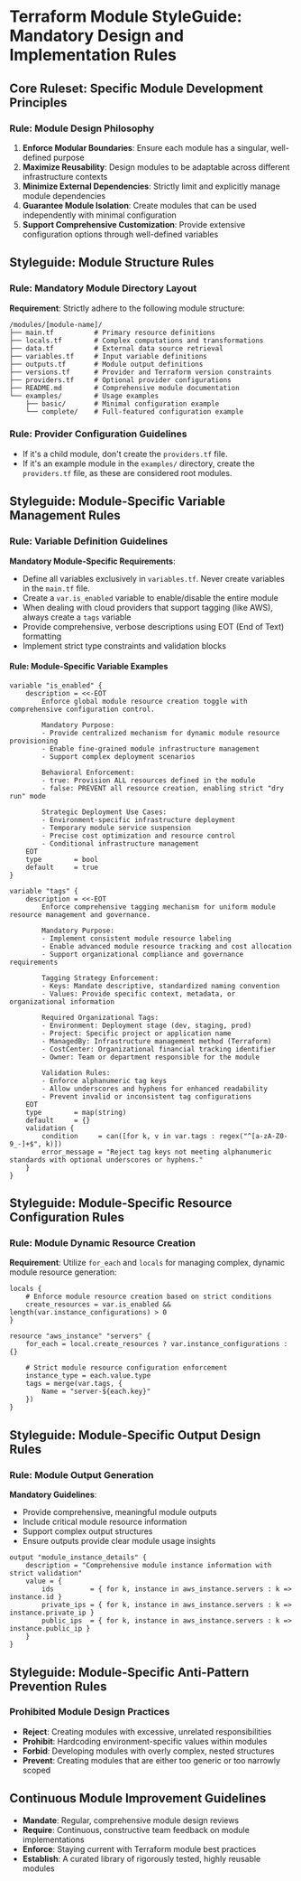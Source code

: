 # Terraform Module StyleGuide: Mandatory Design and Implementation Rules

## Core Ruleset: Specific Module Development Principles

### Rule: Module Design Philosophy
1. **Enforce Modular Boundaries**: Ensure each module has a singular, well-defined purpose
2. **Maximize Reusability**: Design modules to be adaptable across different infrastructure contexts
3. **Minimize External Dependencies**: Strictly limit and explicitly manage module dependencies
4. **Guarantee Module Isolation**: Create modules that can be used independently with minimal configuration
5. **Support Comprehensive Customization**: Provide extensive configuration options through well-defined variables

## Styleguide: Module Structure Rules

### Rule: Mandatory Module Directory Layout

**Requirement**: Strictly adhere to the following module structure:

```text
/modules/[module-name]/
├── main.tf          # Primary resource definitions
├── locals.tf        # Complex computations and transformations
├── data.tf          # External data source retrieval
├── variables.tf     # Input variable definitions
├── outputs.tf       # Module output definitions
├── versions.tf      # Provider and Terraform version constraints
├── providers.tf     # Optional provider configurations
├── README.md        # Comprehensive module documentation
└── examples/        # Usage examples
    ├── basic/       # Minimal configuration example
    └── complete/    # Full-featured configuration example
```

### Rule: Provider Configuration Guidelines
- If it's a child module, don't create the `providers.tf` file. 
- If it's an example module in the `examples/` directory, create the `providers.tf` file, as these are considered root modules.

## Styleguide: Module-Specific Variable Management Rules

### Rule: Variable Definition Guidelines

**Mandatory Module-Specific Requirements**:
- Define all variables exclusively in `variables.tf`. Never create variables in the `main.tf` file.
- Create a `var.is_enabled` variable to enable/disable the entire module
- When dealing with cloud providers that support tagging (like AWS), always create a `tags` variable
- Provide comprehensive, verbose descriptions using EOT (End of Text) formatting
- Implement strict type constraints and validation blocks

#### Rule: Module-Specific Variable Examples

```hcl
variable "is_enabled" {
    description = <<-EOT
        Enforce global module resource creation toggle with comprehensive configuration control.
        
        Mandatory Purpose:
        - Provide centralized mechanism for dynamic module resource provisioning
        - Enable fine-grained module infrastructure management
        - Support complex deployment scenarios
        
        Behavioral Enforcement:
        - true: Provision ALL resources defined in the module
        - false: PREVENT all resource creation, enabling strict "dry run" mode
        
        Strategic Deployment Use Cases:
        - Environment-specific infrastructure deployment
        - Temporary module service suspension
        - Precise cost optimization and resource control
        - Conditional infrastructure management
    EOT
    type        = bool
    default     = true
}

variable "tags" {
    description = <<-EOT
        Enforce comprehensive tagging mechanism for uniform module resource management and governance.
        
        Mandatory Purpose:
        - Implement consistent module resource labeling
        - Enable advanced module resource tracking and cost allocation
        - Support organizational compliance and governance requirements
        
        Tagging Strategy Enforcement:
        - Keys: Mandate descriptive, standardized naming convention
        - Values: Provide specific context, metadata, or organizational information
        
        Required Organizational Tags:
        - Environment: Deployment stage (dev, staging, prod)
        - Project: Specific project or application name
        - ManagedBy: Infrastructure management method (Terraform)
        - CostCenter: Organizational financial tracking identifier
        - Owner: Team or department responsible for the module
        
        Validation Rules:
        - Enforce alphanumeric tag keys
        - Allow underscores and hyphens for enhanced readability
        - Prevent invalid or inconsistent tag configurations
    EOT
    type        = map(string)
    default     = {}
    validation {
        condition     = can([for k, v in var.tags : regex("^[a-zA-Z0-9_-]+$", k)])
        error_message = "Reject tag keys not meeting alphanumeric standards with optional underscores or hyphens."
    }
}
```

## Styleguide: Module-Specific Resource Configuration Rules

### Rule: Module Dynamic Resource Creation
**Requirement**: Utilize `for_each` and `locals` for managing complex, dynamic module resource generation:

```hcl
locals {
    # Enforce module resource creation based on strict conditions
    create_resources = var.is_enabled && length(var.instance_configurations) > 0
}

resource "aws_instance" "servers" {
    for_each = local.create_resources ? var.instance_configurations : {}
    
    # Strict module resource configuration enforcement
    instance_type = each.value.type
    tags = merge(var.tags, {
        Name = "server-${each.key}"
    })
}
```

## Styleguide: Module-Specific Output Design Rules

### Rule: Module Output Generation
**Mandatory Guidelines**:
- Provide comprehensive, meaningful module outputs
- Include critical module resource information
- Support complex output structures
- Ensure outputs provide clear module usage insights

```hcl
output "module_instance_details" {
    description = "Comprehensive module instance information with strict validation"
    value = {
        ids         = { for k, instance in aws_instance.servers : k => instance.id }
        private_ips = { for k, instance in aws_instance.servers : k => instance.private_ip }
        public_ips  = { for k, instance in aws_instance.servers : k => instance.public_ip }
    }
}
```

## Styleguide: Module-Specific Anti-Pattern Prevention Rules

### Prohibited Module Design Practices
- **Reject**: Creating modules with excessive, unrelated responsibilities
- **Prohibit**: Hardcoding environment-specific values within modules
- **Forbid**: Developing modules with overly complex, nested structures
- **Prevent**: Creating modules that are either too generic or too narrowly scoped

## Continuous Module Improvement Guidelines
- **Mandate**: Regular, comprehensive module design reviews
- **Require**: Continuous, constructive team feedback on module implementations
- **Enforce**: Staying current with Terraform module best practices
- **Establish**: A curated library of rigorously tested, highly reusable modules
